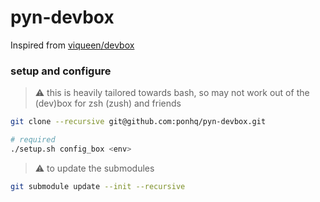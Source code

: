 # pyn-devbox

Inspired from [viqueen/devbox](https://github.com/viqueen/devbox)

### setup and configure

> :warning: this is heavily tailored towards bash, so may not work out of the (dev)box
> for zsh (zush) and friends

```bash
git clone --recursive git@github.com:ponhq/pyn-devbox.git

# required
./setup.sh config_box <env>
```

> :warning: to update the submodules

```bash
git submodule update --init --recursive
```
